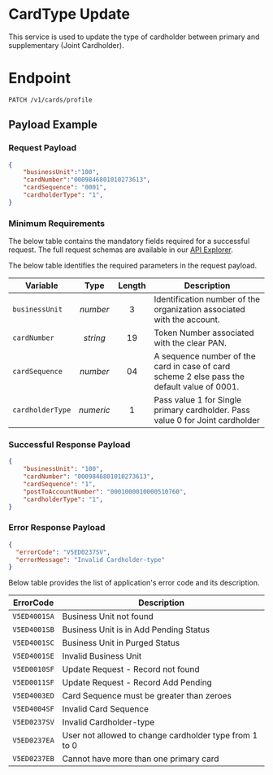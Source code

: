 # CardType Update

This service is used to update the type of cardholder between primary and supplementary (Joint Cardholder). 

# Endpoint
`PATCH /v1/cards/profile`


## Payload Example

### Request Payload

```json
{
    "businessUnit":"100",
    "cardNumber":"0009846801010273613",
    "cardSequence": "0001",
    "cardholderType": "1",
}
```

### Minimum Requirements
The below table contains the mandatory fields required for a successful request. The full request schemas are available in our [API Explorer](../api/?type=patch&path=/v1/card/profile).

The below table identifies the required parameters in the request payload.

| Variable | Type | Length | Description |
| -------- | :--: | :------------: | ------------------ |
| `businessUnit` | *number* | 3 | Identification number of the organization associated with the account. |
| `cardNumber` | *string* | 19 | Token Number associated with the clear PAN. | 
| `cardSequence` | *number* | 04 | A sequence number of the card in case of card scheme 2 else pass the default value of 0001. | 
| `cardholderType` | *numeric* | 1 | Pass value 1 for Single primary cardholder. Pass value 0 for Joint cardholder |



### Successful Response Payload

```json
{
    "businessUnit": "100",
    "cardNumber": "0009846801010273613",
    "cardSequence": "1",
    "postToAccountNumber": "0001000010000510760",    
    "cardholderType": "1",
}
```

### Error Response Payload

```json
{
  "errorCode": "V5ED0237SV",
  "errorMessage": "Invalid Cardholder-type"  
}
```
Below table provides the list of application's error code and its description. 

| ErrorCode |  Description |
| --------  | ------------------ |
|`V5ED4001SA` |	Business Unit not found |
|`V5ED4001SB` |	Business Unit is in Add Pending Status|
|`V5ED4001SC` |	Business Unit in Purged Status|
|`V5ED4001SE` |	Invalid Business Unit|
|`V5ED0010SF` |	Update Request - Record not found|
|`V5ED0011SF` |  Update Request - Record Add Pending|
|`V5ED4003ED` |  Card Sequence must be greater than zeroes|   
|`V5ED4004SF` |  Invalid Card Sequence| 
|`V5ED0237SV` |	Invalid  Cardholder-type|
|`V5ED0237EA` |	User not allowed to change cardholder type from 1 to 0 |
|`V5ED0237EB` |	Cannot have more than one primary card|